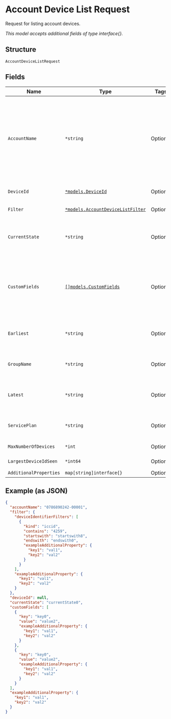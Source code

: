 
# Account Device List Request

Request for listing account devices.

*This model accepts additional fields of type interface{}.*

## Structure

`AccountDeviceListRequest`

## Fields

| Name | Type | Tags | Description |
|  --- | --- | --- | --- |
| `AccountName` | `*string` | Optional | The billing account for which a list of devices is returned. If you don't specify an accountName, the list includes all devices to which you have access. |
| `DeviceId` | [`*models.DeviceId`](../../doc/models/device-id.md) | Optional | An identifier for a single device. |
| `Filter` | [`*models.AccountDeviceListFilter`](../../doc/models/account-device-list-filter.md) | Optional | Filter for a list of devices. |
| `CurrentState` | `*string` | Optional | The name of a device state, to only include devices in that state. |
| `CustomFields` | [`[]models.CustomFields`](../../doc/models/custom-fields.md) | Optional | Custom field names and values, if you want to only include devices that have matching values. |
| `Earliest` | `*string` | Optional | Only include devices that were added after this date and time. |
| `GroupName` | `*string` | Optional | Only include devices that are in this device group. |
| `Latest` | `*string` | Optional | Only include devices that were added before this date and time. |
| `ServicePlan` | `*string` | Optional | Only include devices that have this service plan. |
| `MaxNumberOfDevices` | `*int` | Optional | **Constraints**: `>= 0`, `<= 100` |
| `LargestDeviceIdSeen` | `*int64` | Optional | **Constraints**: `>= 0`, `<= 100` |
| `AdditionalProperties` | `map[string]interface{}` | Optional | - |

## Example (as JSON)

```json
{
  "accountName": "0786890242-00001",
  "filter": {
    "deviceIdentifierFilters": [
      {
        "kind": "iccid",
        "contains": "4259",
        "startswith": "startswith8",
        "endswith": "endswith0",
        "exampleAdditionalProperty": {
          "key1": "val1",
          "key2": "val2"
        }
      }
    ],
    "exampleAdditionalProperty": {
      "key1": "val1",
      "key2": "val2"
    }
  },
  "deviceId": null,
  "currentState": "currentState0",
  "customFields": [
    {
      "key": "key0",
      "value": "value2",
      "exampleAdditionalProperty": {
        "key1": "val1",
        "key2": "val2"
      }
    },
    {
      "key": "key0",
      "value": "value2",
      "exampleAdditionalProperty": {
        "key1": "val1",
        "key2": "val2"
      }
    }
  ],
  "exampleAdditionalProperty": {
    "key1": "val1",
    "key2": "val2"
  }
}
```

